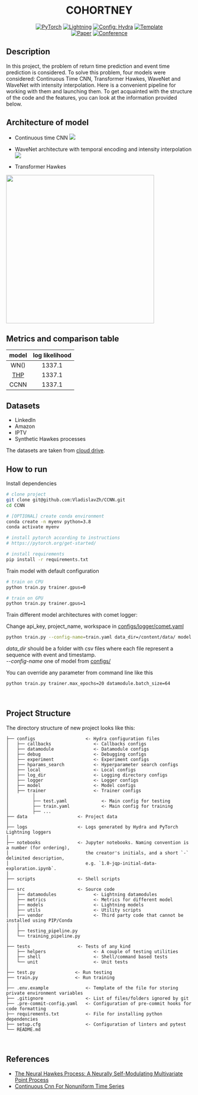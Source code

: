 

<div align="center">


# COHORTNEY

<a href="https://pytorch.org/get-started/locally/"><img alt="PyTorch" src="https://img.shields.io/badge/PyTorch-ee4c2c?logo=pytorch&logoColor=white"></a>
<a href="https://pytorchlightning.ai/"><img alt="Lightning" src="https://img.shields.io/badge/-Lightning-792ee5?logo=pytorchlightning&logoColor=white"></a>
<a href="https://hydra.cc/"><img alt="Config: Hydra" src="https://img.shields.io/badge/Config-Hydra-89b8cd"></a>
<a href="https://github.com/ashleve/lightning-hydra-template"><img alt="Template" src="https://img.shields.io/badge/-Lightning--Hydra--Template-017F2F?style=flat&logo=github&labelColor=gray"></a><br>
[![Paper](http://img.shields.io/badge/paper-arxiv.1001.2234-B31B1B.svg)](https://www.nature.com/articles/nature14539)
[![Conference](http://img.shields.io/badge/AnyConference-year-4b44ce.svg)](https://papers.nips.cc/paper/2020)

</div>

## Description

In this project, the problem of return time prediction
and event time prediction is considered. To solve this problem, 
four models were considered: Continuous Time CNN, Transformer Hawkes, WaveNet and 
WaveNet with intensity interpolation. 
Here is a convenient pipeline for working with them and 
launching them. To get acquainted with the structure of 
the code and the features, you can look at the 
information provided below.


## Architecture of model

* Continuous time CNN
![](./pictures/CNN_for_1D.png)

* WaveNet architecture with temporal encoding and intensity interpolation
![](./pictures/Wavenet.png)
 
* Transformer Hawkes

<img src="./pictures/Transformer_Hawkes.drawio.png" width="400" />
 

## Metrics and comparison table

model|log likelihood|
:---:|:---:	|
WN()|1337.1|
[THP](https://arxiv.org/pdf/2002.09291.pdf)|1337.1|
CCNN|1337.1|
	

	
	

## Datasets

* LinkedIn
* Amazon
* IPTV
* Synthetic Hawkes processes

The datasets are taken from [cloud drive](https://drive.google.com/drive/folders/1xSjHx7SQDEefgCuAeP21NLOabIpL13XH).


## How to run

Install dependencies

```bash
# clone project
git clone git@github.com:VladislavZh/CCNN.git
cd CCNN

# [OPTIONAL] create conda environment
conda create -n myenv python=3.8
conda activate myenv

# install pytorch according to instructions
# https://pytorch.org/get-started/

# install requirements
pip install -r requirements.txt
```

Train model with default configuration

```bash
# train on CPU
python train.py trainer.gpus=0

# train on GPU
python train.py trainer.gpus=1
```

Train different model architectures with comet logger:

Change api_key, project_name, workspace in [configs/logger/comet.yaml](configs/logger/comet.yaml) 

```bash
python train.py --config-name=train.yaml data_dir=/content/data/ model.net.num_types=count_of_event_type
```

*data_dir* should be a folder with csv files where each file represent a sequence with event and timestamp.
<br>
*--config-name* one of model from [configs/](configs/)

You can override any parameter from command line like this

```bash
python train.py trainer.max_epochs=20 datamodule.batch_size=64
```

<br>

## Project Structure

The directory structure of new project looks like this:

```
├── configs                   <- Hydra configuration files
│   ├── callbacks                <- Callbacks configs
│   ├── datamodule               <- Datamodule configs
│   ├── debug                    <- Debugging configs
│   ├── experiment               <- Experiment configs
│   ├── hparams_search           <- Hyperparameter search configs
│   ├── local                    <- Local configs
│   ├── log_dir                  <- Logging directory configs
│   ├── logger                   <- Logger configs
│   ├── model                    <- Model configs
│   ├── trainer                  <- Trainer configs
│         │     
│         ├── test.yaml             <- Main config for testing
│         ├── train.yaml            <- Main config for training
│         ├── ...
├── data                   <- Project data
│
├── logs                   <- Logs generated by Hydra and PyTorch Lightning loggers
│
├── notebooks              <- Jupyter notebooks. Naming convention is a number (for ordering),
│                             the creator's initials, and a short `-` delimited description,
│                             e.g. `1.0-jqp-initial-data-exploration.ipynb`.
│
├── scripts                <- Shell scripts
│
├── src                    <- Source code
│   ├── datamodules              <- Lightning datamodules
│   ├── metrics                  <- Metrics for different model
│   ├── models                   <- Lightning models
│   ├── utils                    <- Utility scripts
│   ├── vendor                   <- Third party code that cannot be installed using PIP/Conda
│   │
│   ├── testing_pipeline.py
│   └── training_pipeline.py
│
├── tests                  <- Tests of any kind
│   ├── helpers                  <- A couple of testing utilities
│   ├── shell                    <- Shell/command based tests
│   └── unit                     <- Unit tests
│
├── test.py               <- Run testing
├── train.py              <- Run training
│
├── .env.example              <- Template of the file for storing private environment variables
├── .gitignore                <- List of files/folders ignored by git
├── .pre-commit-config.yaml   <- Configuration of pre-commit hooks for code formatting
├── requirements.txt          <- File for installing python dependencies
├── setup.cfg                 <- Configuration of linters and pytest
└── README.md
```

<br>

 ## References

- [The Neural Hawkes Process: A Neurally
Self-Modulating Multivariate Point Process](https://arxiv.org/pdf/1612.09328.pdf)
- [Continuous Cnn For Nonuniform Time Series](https://ieeexplore.ieee.org/document/9414318)

